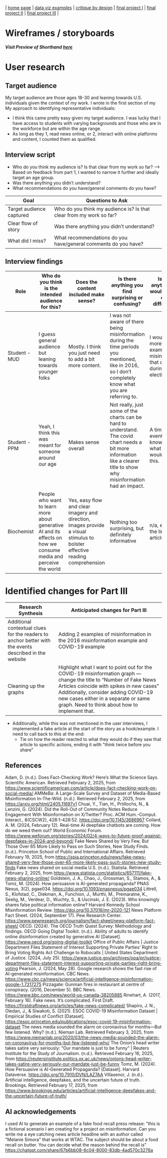 

| [home page](https://danningwho.github.io/danning-hu-portfolio/) | [data viz examples](https://danningwho.github.io/danning-hu-portfolio/dataviz-examples) | [critique by design](https://danningwho.github.io/danning-hu-portfolio/critique-by-design) | [final project I](https://danningwho.github.io/danning-hu-portfolio/final-project-part-one) | [final project II](https://danningwho.github.io/danning-hu-portfolio/final-project-part-two) | [final project III](https://danningwho.github.io/danning-hu-portfolio/final-project-part-three) |


# Wireframes / storyboards
***Visit Preview of Shorthand [here](https://preview.shorthand.com/mSFMAwrZ5f9Jykoa)***

# User research

## Target audience
My target audience are those ages 18-30 and leaning towards U.S. individuals given the context of my work. I wrote in the first section of my 
My approach to identifying representative individuals:
- I think this came pretty easy given my target audience. I was lucky that I have access to students with varying backgrounds and those who are in the workforce but are within the age range.
- As long as they 1, read news online, or 2, interact with online platforms and content, I counted them as qualified.

## Interview script
- Who do you think my audience is? Is that clear from my work so far? --> Based on feedback from part 1, I wanted to narrow it further and ideally target an age group.
- Was there anything you didn’t understand?
- What recommendations do you have/general comments do you have?

| Goal | Questions to Ask |
|------|------------------|
|  Target audience captured	| Who do you think my audience is? Is that clear from my work so far? |
|  Clear flow of story	| Was there anything you didn’t understand? |
| What did I miss? | What recommendations do you have/general comments do you have? |


## Interview findings

| Role | Who do you think is the intended audience for this? | Does the content included make sense? | Is there anything you find surprising or confusing? | Is there anything you would change or do differently? |
|---------------|-------------------------------------------------------------------------------------|--------------------------------------------------------------------------------------|-------------------------------------------------------------------------------------------------------------------------|---------------------------------------------------------------------------------------------|
| Student - MUD | I guess general audience but leaning towards younger folks                     	| Mostly. I think you just need to add a bit more content.                         	| I was not aware of there being misinformation during the time periods you mentioned, like in 2016, so I don’t completely know what you are referring to. | I would add more examples of misinformation that occurred during the election/covid.    	|
| Student - PPM | Yeah, I think this was meant for someone around our age                        	| Makes sense overall                                                              	| Not really, just some of the charts can be hard to understand. The covid chart needs a bit more information like a clearer title to show why misinformation had an impact. | A timeline of events? I don’t know how or what you would put on this.                   	|
| Biochemist	| People who want to learn more about generative AI and its effects on how we consume media and perceive the world | Yes, easy flow and clear imagery and direction, images provide a visual stimulus to bolster effective reading comprehension | Nothing too surprising, but definitely informative                                                                      	| n/a, enjoyed the links to the articles!                                                 	|




# Identified changes for Part III

| Research Synthesis                                       	| Anticipated changes for Part III                                                                                               	|
|-------------------------------------------------------------|-------------------------------------------------------------------------------------------------------------------------------|
| Additional contextual clues for the readers to anchor better with the events described in the website | Adding 2 examples of misinformation in the 2016 misinformation example and COVID-19 example                                 	|
| Cleaning up the graphs                                   	| Highlight what I want to point out for the COVID-19 misinformation graph — change the title to “Number of Fake News Articles coincide with spikes in new cases” Additionally, consider adding COVID-19 new cases either in a separate or same graph. Need to think about how to implement that. |


- Additionally, while this was not mentioned in the user interviews, I implemented a fake article at the start of the story as a hook/example. I need to call back to this at the end:
    - Tie on how the reader reacted to what they would do if they saw that article to specific actions, ending it with "think twice before you share"


## References
Adam, D. (n.d.). Does Fact-Checking Work? Here’s What the Science Says. Scientific American. Retrieved February 2, 2025, from https://www.scientificamerican.com/article/does-fact-checking-work-on-social-media/
AMMeBa: A Large-Scale Survey and Dataset of Media-Based Misinformation In-The-Wild. (n.d.). Retrieved February 2, 2025, from https://arxiv.org/html/2405.11697v1
Chuai, Y., Tian, H., Pröllochs, N., & Lenzini, G. (2024). Did the Roll-Out of Community Notes Reduce Engagement With Misinformation on X/Twitter? Proc. ACM Hum.-Comput. Interact., 8(CSCW2), 428:1-428:52. https://doi.org/10.1145/3686967
Collard, A. M. (2024, February 12). Real-time AI deepfake chatbots are coming. How do we weed them out? World Economic Forum. https://www.weforum.org/stories/2024/02/4-ways-to-future-proof-against-deepfakes-in-2024-and-beyond/
Fake News Shared by Very Few, But Those Over 65 More Likely to Pass on Such Stories, New Study Finds. (n.d.). Princeton School of Public and International Affairs. Retrieved February 19, 2025, from https://spia.princeton.edu/news/fake-news-shared-very-few-those-over-65-more-likely-pass-such-stories-new-study-finds
Fake news shared on social media U.S. (n.d.). Statista. Retrieved February 2, 2025, from https://www.statista.com/statistics/657111/fake-news-sharing-online/
Goldstein, J. A., Chao, J., Grossman, S., Stamos, A., & Tomz, M. (2024). How persuasive is AI-generated propaganda? PNAS Nexus, 3(2), pgae034. https://doi.org/10.1093/pnasnexus/pgae034
Littrell, S., Klofstad, C., Diekman, A., Funchion, J., Murthi, M., Premaratne, K., Seelig, M., Verdear, D., Wuchty, S., & Uscinski, J. E. (2023). Who knowingly shares false political information online? Harvard Kennedy School Misinformation Review. https://doi.org/10.37016/mr-2020-121
News Platform Fact Sheet. (2024, September 17). Pew Research Center. https://www.pewresearch.org/journalism/fact-sheet/news-platform-fact-sheet/
OECD. (2024). The OECD Truth Quest Survey: Methodology and findings.
OECD Going Digital Toolkit. (n.d.). Ability of adults to identify online disinformation created by generative AI [Dataset]. https://www.oecd.org/going-digital-toolkit
Office of Public Affairs | Justice Department Files Statement of Interest Supporting Private Parties’ Right to Bring Voting Rights Act Challenge to Robocalls | United States Department of Justice. (2024, July 25). https://www.justice.gov/archives/opa/pr/justice-department-files-statement-interest-supporting-private-parties-right-bring-voting
Pearson, J. (2024, May 28). Google research shows the fast rise of AI-generated misinformation. CBC News. https://www.cbc.ca/news/science/artificial-intelligence-misinformation-google-1.7217275
Pizzagate: Gunman fires in restaurant at centre of conspiracy. (2016, December 5). BBC News. https://www.bbc.com/news/world-us-canada-38205885
Rinehart, A. (2017, February 16). Fake news. It’s complicated. First Draft. https://firstdraftnews.org/articles/fake-news-complicated/
Shapiro, J. N., Oledan, J., & Siwakoti, S. (2021). ESOC COVID-19 Misinformation Dataset | Empirical Studies of Conflict [Dataset]. https://esoc.princeton.edu/publications/esoc-covid-19-misinformation-dataset
The news media sounded the alarm on coronavirus for months—But few listened. Why? (n.d.). Nieman Lab. Retrieved February 3, 2025, from https://www.niemanlab.org/2020/03/the-news-media-sounded-the-alarm-on-coronavirus-for-months-but-few-listened-why/
The Onion’s head writer takes satire very seriously: “Our mandate is just to be funny” | Reuters Institute for the Study of Journalism. (n.d.). Retrieved February 16, 2025, from https://reutersinstitute.politics.ox.ac.uk/news/onions-head-writer-takes-satire-very-seriously-our-mandate-just-be-funny
Tomz, M. (2024). How Persuasive is AI-Generated Propaganda? [Dataset]. Harvard Dataverse. https://doi.org/10.7910/DVN/LAZ7AA
Villasenor, J. (n.d.). Artificial intelligence, deepfakes, and the uncertain future of truth. Brookings. Retrieved February 17, 2025, from https://www.brookings.edu/articles/artificial-intelligence-deepfakes-and-the-uncertain-future-of-truth/


## AI acknowledgements
I used AI to generate an example of a fake food recall press release:
"this is a fictional scenario I am creating for a project on misinformation. Can you write me a eye catching news article headline with an author called "Melanie Simora" that works at WTAC. The subject should be about a food recall on butter. You can decide what the reason behind the recall is"
https://chatgpt.com/share/67b6bb08-6c04-8000-83db-4ad570c3276a

